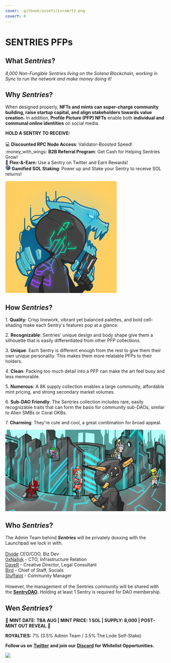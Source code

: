```yaml
---
cover: .gitbook/assets/LoreArt2.png
coverY: 0
---
```


# SENTRIES PFPs

## What _Sentries_?

_8,000 Non-Fungible Sentries living on the Solana Blockchain, working in Sync to run the network and make money doing it!_

## Why _Sentries_?

When designed properly, **NFTs and mints can super-charge community building, raise startup capital, and align stakeholders towards value creation.** In addition, **Profile Picture (PFP) NFTs** enable both **individual and communal online identities** on social media.

**HOLD A SENTRY TO RECEIVE:**\
\
:computer: **Discounted RPC Node Access**: Validator-Boosted Speed!\
:money\_with\_wings: **B2B Referral Program**: Get Cash for Helping Sentries Grow! \
:muscle: **Flex-&-Earn**: Use a Sentry on Twitter and Earn Rewards!\
![](<.gitbook/assets/Power Block Icon2.png>) **Gamified SOL Staking**: Power up and Stake your Sentry to receive SOL returns!

![Rare Traits: Solana Circuits & Wolf Aura](.gitbook/assets/WebSample1.jpg)

## How _Sentries_?

1\. **Quality**: Crisp linework, vibrant yet balanced palettes, and bold cell-shading make each Sentry's features pop at a glance.

2\. **Recognizable**: Sentries' unique design and body shape give them a silhouette that is easily differentiated from other PFP collections.

3\. **Unique**: Each Sentry is different enough from the rest to give them their own unique personality. This makes them more relatable PFPs to their holders.

4\. **Clean**: Packing too much detail into a PFP can make the art feel busy and less memorable.

5\. **Numerous**: A 8K supply collection enables a large community, affordable mint pricing, and strong secondary market volumes.

6\. **Sub-DAO Friendly**: The Sentries collection includes rare, easily recognizable traits that can form the basis for community sub-DAOs, similar to Alien SMBs or Coral OKBs.

7\. **Charming**: They're cute and cool, a great combination for broad appeal.

![](.gitbook/assets/CrewBG-small.png)

## Who _**Sentries**_?

The Admin Team behind _**Sentries**_ will be privately doxxing with the Launchpad we lock in with.\
\
[Divide](https://twitter.com/\_div\_ide\_) CEO/COO, Biz Dev\
[0xNallok](https://twitter.com/0xTuti) - CTO, Infrastructure Relation\
[DaveR](https://twitter.com/Dave\_Kayac) - Creative Director, Legal Consultant\
[Bird](https://twitter.com/JjTheDeaMaxi) - Chief of Staff, Socials\
[Stuffalot](https://twitter.com/Stuffalot01) - Community Manager\
\
However, the management of the Sentries community will be shared with the [**SentryDAO**](broken-reference)**.** Holding at least 1 Sentry is required for DAO membership.

## Wen _Sentries_?

:handshake: **MINT DATE: TBA AUG | MINT PRICE: 1 SOL | SUPPLY: 8,000 | POST-MINT OUT REVEAL** :handshake:

**ROYALTIES:** 7% (3.5% Admin Team / 3.5% The Lode Self-Stake)

**Follow us on** [**Twitter**](https://twitter.com/Sentries\_SOL) **and join our** [**Discord**](https://discord.com/invite/sentries) **for Whitelist Opportunities.**

![](.gitbook/assets/Sample12A.png)

